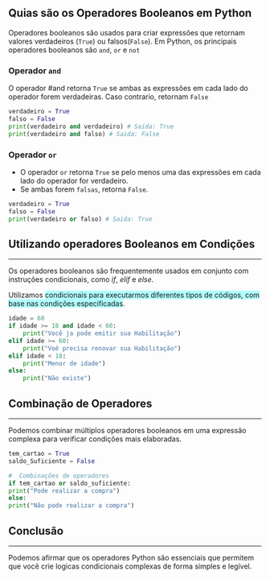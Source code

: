 ## Quias são os Operadores Booleanos em Python

Operadores booleanos são usados para criar expressões que retornam valores verdadeiros (`True`) ou falsos(`False`). Em Python, os principais operadores booleanos são `and`, `or` e `not` 

### Operador `and`

O operador #and retorna `True` se ambas as expressões em cada lado do operador forem verdadeiras. Caso contrario, retornam `False` 

```Python
verdadeiro = True  
falso = False  
print(verdadeiro and verdadeiro) # Saida: True  
print(verdadeiro and falso) # Saida: False
```

### Operador `or` 

* O operador `or` retorna `True` se pelo menos uma das expressões em cada lado do operador for verdadeiro.
* Se ambas forem `falsas`, retorna `False`.

```Python
verdadeiro = True
falso = False
print(verdadeiro or falso) # Saida: True 

```

## Utilizando operadores Booleanos em Condições
---------------------------------------------------------------------------------
Os operadores booleanos são frequentemente usados em conjunto com instruções condicionais, como *if*, *elif* e *else*.

Utilizamos <span style="background:#b1ffff">condicionais para executarmos diferentes tipos de códigos, com base nas condições especificadas</span>.

```Python
idade = 60  
if idade >= 18 and idade < 60:  
    print("Você ja pode emitir sua Habilitação")  
elif idade >= 60:  
    print("Voê precisa renovar sua Habilitação")  
elif idade < 18:  
    print("Menor de idade")  
else:  
    print("Não existe")
```

## Combinação de Operadores
--------------------------------------------------------------
Podemos combinar múltiplos operadores booleanos em uma expressão complexa para verificar condições mais elaboradas.
```Python
tem_cartao = True
saldo_Suficiente = False

#  Combinações de operadores
if tem_cartao or saldo_suficiente:
print("Pode realizar a compra")
else:
print("Não pode realizar a compra")
```

## Conclusão
-----------------------------------------------
Podemos afirmar que os operadores Python são essenciais que permitem que você crie logicas condicionais complexas de forma simples e legível.